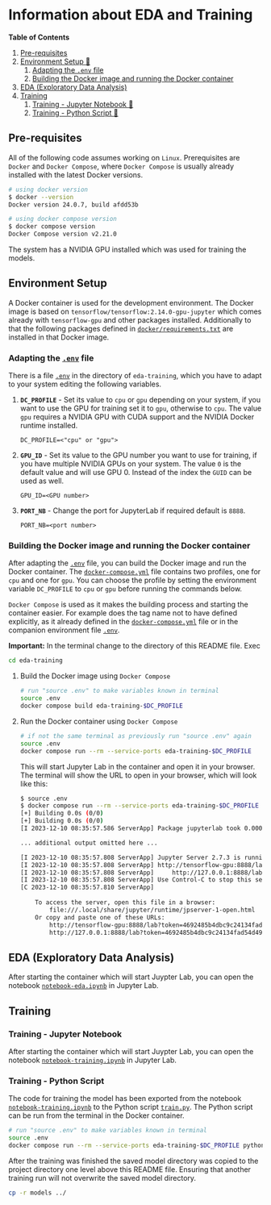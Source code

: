 # Information about EDA and Training

**Table of Contents**

1. [Pre-requisites](#pre-requisites)
1. [Environment Setup 🐳](#environment-setup)
    1. [Adapting the `.env` file](#adapting-the-env-file)
    1. [Building the Docker image and running the Docker container](#building-the-docker-image-and-running-the-docker-container)
1. [EDA (Exploratory Data Analysis)](#eda-exploratory-data-analysis)
1. [Training](#training)
    1. [Training - Jupyter Notebook 📓](#training---jupyter-notebook)
    1. [Training - Python Script 🐍](#training---python-script)


## Pre-requisites

All of the following code assumes working on `Linux`. Prerequisites are `Docker` and `Docker Compose`, where `Docker Compose` is usually already installed with the latest Docker versions.

```bash
# using docker version
$ docker --version
Docker version 24.0.7, build afdd53b

# using docker compose version
$ docker compose version
Docker Compose version v2.21.0
```

The system has a NVIDIA GPU installed which was used for training the models.

## Environment Setup

A Docker container is used for the development environment. The Docker image is based on `tensorflow/tensorflow:2.14.0-gpu-jupyter` which comes already with `tensorflow-gpu` and other packages installed. Additionally to that the following packages defined in [`docker/requirements.txt`](docker/requirements.txt) are installed in that Docker image.


### Adapting the [`.env`](.env) file

There is a file [`.env`](.env) in the directory of `eda-training`, which you have to adapt to your system editing the following variables.

1. **`DC_PROFILE`** - Set its value to `cpu` or `gpu` depending on your system, if you want to use the GPU for training set it to `gpu`, otherwise to `cpu`. The value `gpu` requires a NVIDIA GPU with CUDA support and the NVIDIA Docker runtime installed.

    ```.env	
    DC_PROFILE=<"cpu" or "gpu">
    ```

1. **`GPU_ID`** - Set its value to the GPU number you want to use for training, if you have multiple NVIDIA GPUs on your system. The value `0` is the default value and will use GPU 0. Instead of the index the `GUID` can be used as well.

    ```.env	
    GPU_ID=<GPU number>
    ```

1. **`PORT_NB`** - Change the port for JupyterLab if required default is `8888`.

    ```.env	
    PORT_NB=<port number>
    ```

### Building the Docker image and running the Docker container 

After adapting the [`.env`](.env) file, you can build the Docker image and run the Docker container. The [`docker-compose.yml`](docker-compose.yml) file contains two profiles, one for `cpu` and one for `gpu`. You can choose the profile by setting the environment variable `DC_PROFILE` to `cpu` or `gpu` before running the commands below.

`Docker Compose` is used as it makes the building process and starting the container easier. For example does the tag name not to have defined explicitly, as it already defined in the [`docker-compose.yml`](docker-compose.yml) file or in the companion environment file [`.env`](.env).

**Important:** In the terminal change to the directory of this README file. Exec

```bash
cd eda-training
```

1. Build the Docker image using `Docker Compose`
    ```bash
    # run "source .env" to make variables known in terminal
    source .env 
    docker compose build eda-training-$DC_PROFILE
    ```

1. Run the Docker container using `Docker Compose`
    ```bash
    # if not the same terminal as previously run "source .env" again
    source .env
    docker compose run --rm --service-ports eda-training-$DC_PROFILE
    ```

    This will start Jupyter Lab in the container and open it in your browser. The terminal will show the URL to open in your browser, which will look like this:

    ```bash
    $ source .env
    $ docker compose run --rm --service-ports eda-training-$DC_PROFILE
    [+] Building 0.0s (0/0)                                                                                                                                                                                                                           
    [+] Building 0.0s (0/0)                                                                                                                                                                                                                           
    [I 2023-12-10 08:35:57.586 ServerApp] Package jupyterlab took 0.0000s to import
    
    ... additional output omitted here ...
    
    [I 2023-12-10 08:35:57.808 ServerApp] Jupyter Server 2.7.3 is running at:
    [I 2023-12-10 08:35:57.808 ServerApp] http://tensorflow-gpu:8888/lab?token=4692485b4dbc9c24134fad54d49e195556f0d69b5e5c30ea
    [I 2023-12-10 08:35:57.808 ServerApp]     http://127.0.0.1:8888/lab?token=4692485b4dbc9c24134fad54d49e195556f0d69b5e5c30ea
    [I 2023-12-10 08:35:57.808 ServerApp] Use Control-C to stop this server and shut down all kernels (twice to skip confirmation).
    [C 2023-12-10 08:35:57.810 ServerApp] 
        
        To access the server, open this file in a browser:
            file:///.local/share/jupyter/runtime/jpserver-1-open.html
        Or copy and paste one of these URLs:
            http://tensorflow-gpu:8888/lab?token=4692485b4dbc9c24134fad54d49e195556f0d69b5e5c30ea
            http://127.0.0.1:8888/lab?token=4692485b4dbc9c24134fad54d49e195556f0d69b5e5c30ea
    ```

## EDA (Exploratory Data Analysis)

After starting the container which will start Juypter Lab, you can open the notebook [`notebook-eda.ipynb`](notebook-eda.ipynb) in Jupyter Lab.

## Training

### Training - Jupyter Notebook

After starting the container which will start Juypter Lab, you can open the notebook [`notebook-training.ipynb`](notebook-training.ipynb) in Jupyter Lab.


### Training - Python Script

The code for training the model has been exported from the notebook [`notebook-training.ipynb`](notebook-training.ipynb) to the Python script [`train.py`](train.py). The Python script can be run from the terminal in the Docker container.

```bash 
# run "source .env" to make variables known in terminal
source .env
docker compose run --rm --service-ports eda-training-$DC_PROFILE python train.py
```

After the training was finished the saved model directory was copied to the project directory one level above this README file. Ensuring that another training run will not overwrite the saved model directory.

```bash	
cp -r models ../
``` 

<!-- Git-LFS support has been added to this repository.

```bash	
# if git-lfs is not installed yet
sudo apt-get update
sudo apt-get install git-lfs
``` -->





